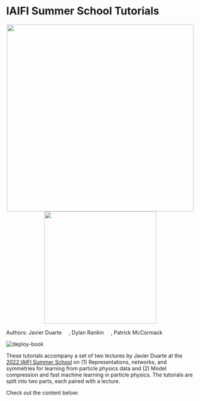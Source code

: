 # IAIFI Summer School Tutorials

<center>
<img src="https://jduarte.physics.ucsd.edu/images/B2G-22-003_ggF.png" width=500 />
<img src="https://iaifi.org/images/phd-summer-school-logo-7.png" width=300 \>
</center>

Authors: Javier Duarte <a href="https://orcid.org/0000-0002-5076-7096"><img src="https://orcid.org/assets/vectors/orcid.logo.icon.svg" width=15/></a>, Dylan Rankin <a href="https://orcid.org/0000-0002-5076-7096"><img src="https://orcid.org/assets/vectors/orcid.logo.icon.svg" width=15/></a>, Patrick McCormack <a href="https://orcid.org/0000-0002-5076-7096"><img src="https://orcid.org/assets/vectors/orcid.logo.icon.svg" width=15/></a>


![deploy-book](https://github.com/jmduarte/iaifi-summer-school/actions/workflows/deploy.yml/badge.svg)

These tutorials accompany a set of two lectures by Javier Duarte at the <a href="https://iaifi.org/phd-summer-school.html">2022 IAIFI Summer School</a> on (1) Representations, networks, and symmetries for learning from particle physics data and (2) Model compression and fast machine learning in particle physics. The tutorials are split into two parts, each paired with a lecture.

Check out the content below:

```{tableofcontents}
```
